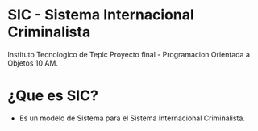 # SIC - Sistema Internacional Criminalista

Instituto Tecnologico de Tepic
Proyecto final - Programacion Orientada a Objetos 10 AM.

# ¿Que es SIC?
- Es un modelo de Sistema para el Sistema Internacional Criminalista.
